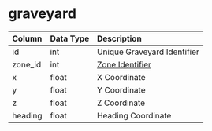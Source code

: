 # graveyard

| Column | Data Type | Description |
| :--- | :--- | :--- |
| id | int | Unique Graveyard Identifier |
| zone\_id | int | [Zone Identifier](../../../../categories/zones/zone-list) |
| x | float | X Coordinate |
| y | float | Y Coordinate |
| z | float | Z Coordinate |
| heading | float | Heading Coordinate |

